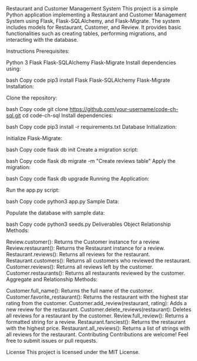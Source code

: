 Restaurant and Customer Management System This project is a simple Python application implementing a Restaurant and Customer Management System using Flask, Flask-SQLAlchemy, and Flask-Migrate. The system includes models for Restaurant, Customer, and Review. It provides basic functionalities such as creating tables, performing migrations, and interacting with the database.

Instructions Prerequisites:

Python 3 Flask Flask-SQLAlchemy Flask-Migrate Install dependencies using:

bash Copy code pip3 install Flask Flask-SQLAlchemy Flask-Migrate Installation:

Clone the repository:

bash Copy code git clone https://github.com/your-username/code-ch-sql.git cd code-ch-sql Install dependencies:

bash Copy code pip3 install -r requirements.txt Database Initialization:

Initialize Flask-Migrate:

bash Copy code flask db init Create a migration script:

bash Copy code flask db migrate -m "Create reviews table" Apply the migration:

bash Copy code flask db upgrade Running the Application:

Run the app.py script:

bash Copy code python3 app.py Sample Data:

Populate the database with sample data:

bash Copy code python3 seeds.py Deliverables Object Relationship Methods:

Review.customer(): Returns the Customer instance for a review. Review.restaurant(): Returns the Restaurant instance for a review. Restaurant.reviews(): Returns all reviews for the restaurant. Restaurant.customers(): Returns all customers who reviewed the restaurant. Customer.reviews(): Returns all reviews left by the customer. Customer.restaurants(): Returns all restaurants reviewed by the customer. Aggregate and Relationship Methods:

Customer.full_name(): Returns the full name of the customer. Customer.favorite_restaurant(): Returns the restaurant with the highest star rating from the customer. Customer.add_review(restaurant, rating): Adds a new review for the restaurant. Customer.delete_reviews(restaurant): Deletes all reviews for a restaurant by the customer. Review.full_review(): Returns a formatted string for a review. Restaurant.fanciest(): Returns the restaurant with the highest price. Restaurant.all_reviews(): Returns a list of strings with all reviews for the restaurant. Contributing Contributions are welcome! Feel free to submit issues or pull requests.

License This project is licensed under the MIT License.
